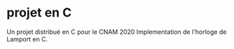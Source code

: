 # projet en C


Un projet distribué en C pour le CNAM 2020
Implementation de l'horloge de Lamport en C.
